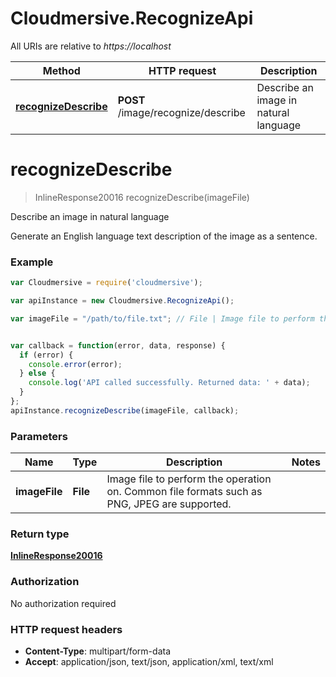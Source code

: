 # Cloudmersive.RecognizeApi

All URIs are relative to *https://localhost*

Method | HTTP request | Description
------------- | ------------- | -------------
[**recognizeDescribe**](RecognizeApi.md#recognizeDescribe) | **POST** /image/recognize/describe | Describe an image in natural language


<a name="recognizeDescribe"></a>
# **recognizeDescribe**
> InlineResponse20016 recognizeDescribe(imageFile)

Describe an image in natural language

Generate an English language text description of the image as a sentence.

### Example
```javascript
var Cloudmersive = require('cloudmersive');

var apiInstance = new Cloudmersive.RecognizeApi();

var imageFile = "/path/to/file.txt"; // File | Image file to perform the operation on.  Common file formats such as PNG, JPEG are supported.


var callback = function(error, data, response) {
  if (error) {
    console.error(error);
  } else {
    console.log('API called successfully. Returned data: ' + data);
  }
};
apiInstance.recognizeDescribe(imageFile, callback);
```

### Parameters

Name | Type | Description  | Notes
------------- | ------------- | ------------- | -------------
 **imageFile** | **File**| Image file to perform the operation on.  Common file formats such as PNG, JPEG are supported. | 

### Return type

[**InlineResponse20016**](InlineResponse20016.md)

### Authorization

No authorization required

### HTTP request headers

 - **Content-Type**: multipart/form-data
 - **Accept**: application/json, text/json, application/xml, text/xml

